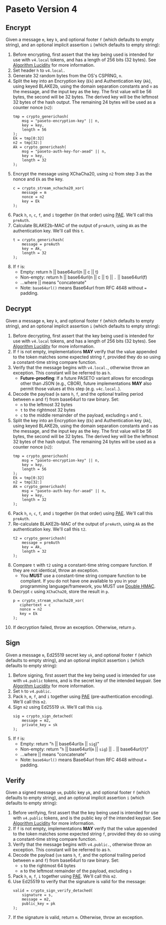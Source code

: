 # Paseto Version 4

## Encrypt

Given a message `m`, key `k`, and optional footer `f` (which defaults to empty 
string), and an optional implicit assertion `i` (which defaults to empty string):

1. Before encrypting, first assert that the key being used is intended for use
   with `v4.local` tokens, and has a length of 256 bits (32 bytes). 
   See [Algorithm Lucidity](../02-Implementation-Guide/03-Algorithm-Lucidity.md)
   for more information.
2. Set header `h` to `v4.local.`
3. Generate 32 random bytes from the OS's CSPRNG, `n`.
4. Split the key into an Encryption key (`Ek`) and Authentication key (`Ak`),
   using keyed BLAKE2b, using the domain separation constants and `n` as the
   message, and the input key as the key. The first value will be 56 bytes,
   the second will be 32 bytes.
   The derived key will be the leftmost 32 bytes of the hash output.
   The remaining 24 bytes will be used as a counter nonce (`n2`):
   ```
   tmp = crypto_generichash(
       msg = "paseto-encryption-key" || n,
       key = key,
       length = 56
   );
   Ek = tmp[0:32]
   n2 = tmp[32:]
   Ak = crypto_generichash(
       msg = "paseto-auth-key-for-aead" || n,
       key = key,
       length = 32
   );
   ```
5. Encrypt the message using XChaCha20, using `n2` from step 3 as the nonce and `Ek` as the key.
   ```
   c = crypto_stream_xchacha20_xor(
       message = m
       nonce = n2
       key = Ek
   );
   ```
6. Pack `h`, `n`, `c`, `f`, and `i` together (in that order) using
   [PAE](Common.md#authentication-padding).
   We'll call this `preAuth`.
7. Calculate BLAKE2b-MAC of the output of `preAuth`, using `Ak` as the
   authentication key. We'll call this `t`.
   ```
   t = crypto_generichash(
       message = preAuth
       key = Ak,
       length = 32
   );
   ```
8. If `f` is:
    * Empty: return h || base64url(n || c || t)
    * Non-empty: return h || base64url(n || c || t) || `.` || base64url(f)
    * ...where || means "concatenate"
    * Note: `base64url()` means Base64url from RFC 4648 without `=` padding.

## Decrypt

Given a message `m`, key `k`, and optional footer `f`
(which defaults to empty string), and an optional
implicit assertion `i` (which defaults to empty string):

1. Before decrypting, first assert that the key being used is intended for use
   with `v4.local` tokens, and has a length of 256 bits (32 bytes). 
   See [Algorithm Lucidity](../02-Implementation-Guide/03-Algorithm-Lucidity.md)
   for more information.
2. If `f` is not empty, implementations **MAY** verify that the value appended
   to the token matches some expected string `f`, provided they do so using a
   constant-time string compare function.
3. Verify that the message begins with `v4.local.`, otherwise throw an
   exception. This constant will be referred to as `h`.
   * **Future-proofing**: If a future PASETO variant allows for encodings other
     than JSON (e.g., CBOR), future implementations **MAY** also permit those 
     values at this step (e.g. `v4c.local.`).
4. Decode the payload (`m` sans `h`, `f`, and the optional trailing period
   between `m` and `f`) from base64url to raw binary. Set:
    * `n` to the leftmost 32 bytes
    * `t` to the rightmost 32 bytes
    * `c` to the middle remainder of the payload, excluding `n` and `t`.
5. Split the key into an Encryption key (`Ek`) and Authentication key (`Ak`),
   using keyed BLAKE2b, using the domain separation constants and `n` as the
   message, and the input key as the key. The first value will be 56 bytes,
   the second will be 32 bytes.
   The derived key will be the leftmost 32 bytes of the hash output.
   The remaining 24 bytes will be used as a counter nonce (`n2`):
   ```
   tmp = crypto_generichash(
       msg = "paseto-encryption-key" || n,
       key = key,
       length = 56
   );
   Ek = tmp[0:32]
   n2 = tmp[32:]
   Ak = crypto_generichash(
       msg = "paseto-auth-key-for-aead" || n,
       key = key,
       length = 32
   );
   ```
6. Pack `h`, `n`, `c`, `f`, and `i` together (in that order) using
   [PAE](Common.md#authentication-padding).
   We'll call this `preAuth`.
7. Re-calculate BLAKE2b-MAC of the output of `preAuth`, using `Ak` as the
   authentication key. We'll call this `t2`.
   ```
   t2 = crypto_generichash(
       message = preAuth
       key = Ak,
       length = 32
   );
   ```
8. Compare `t` with `t2` using a constant-time string compare function. If they
   are not identical, throw an exception.
    * You **MUST** use a constant-time string compare function to be compliant.
      If you do not have one available to you in your programming language/framework,
      you MUST use [Double HMAC](https://paragonie.com/blog/2015/11/preventing-timing-attacks-on-string-comparison-with-double-hmac-strategy).
9. Decrypt `c` using `XChaCha20`, store the result in `p`.
   ```
   p = crypto_stream_xchacha20_xor(
      ciphertext = c
      nonce = n2
      key = Ek
   );
   ```
10. If decryption failed, throw an exception. Otherwise, return `p`.

## Sign

Given a message `m`, Ed25519 secret key `sk`, and
optional footer `f` (which defaults to empty string), and an optional
implicit assertion `i` (which defaults to empty string):

1. Before signing, first assert that the key being used is intended for use
   with `v4.public` tokens, and is the secret key of the intended keypair.
   See [Algorithm Lucidity](../02-Implementation-Guide/03-Algorithm-Lucidity.md)
   for more information.
2. Set `h` to `v4.public.`
3. Pack `h`, `m`, `f`, and `i` together using
   [PAE](Common.md#authentication-padding)
   (pre-authentication encoding). We'll call this `m2`.
4. Sign `m2` using Ed25519 `sk`. We'll call this `sig`.
   ```
   sig = crypto_sign_detached(
       message = m2,
       private_key = sk
   );
   ```
5. If `f` is:
    * Empty: return "`h` || base64url(`m` || `sig`)"
    * Non-empty: return "`h` || base64url(`m` || `sig`) || `.` || base64url(`f`)"
    * ...where || means "concatenate"
    * Note: `base64url()` means Base64url from RFC 4648 without `=` padding.

## Verify

Given a signed message `sm`, public key `pk`, and optional footer `f`
(which defaults to empty string), and an optional
implicit assertion `i` (which defaults to empty string):

1. Before verifying, first assert that the key being used is intended for use
   with `v4.public` tokens, and is the public key of the intended keypair.
   See [Algorithm Lucidity](../02-Implementation-Guide/03-Algorithm-Lucidity.md)
   for more information.
2. If `f` is not empty, implementations **MAY** verify that the value appended
   to the token matches some expected string `f`, provided they do so using a
   constant-time string compare function.
3. Verify that the message begins with `v4.public.`, otherwise throw an exception.
   This constant will be referred to as `h`.
4. Decode the payload (`sm` sans `h`, `f`, and the optional trailing period
   between `m` and `f`) from base64url to raw binary. Set:
    * `s` to the rightmost 64 bytes
    * `m` to the leftmost remainder of the payload, excluding `s`
5. Pack `h`, `m`, `f`, `i` together using
   [PAE](Common.md#authentication-padding).
   We'll call this `m2`.
6. Use Ed25519 to verify that the signature is valid for the message:
   ```
   valid = crypto_sign_verify_detached(
       signature = s,
       message = m2,
       public_key = pk
   );
   ```
7. If the signature is valid, return `m`. Otherwise, throw an exception.
